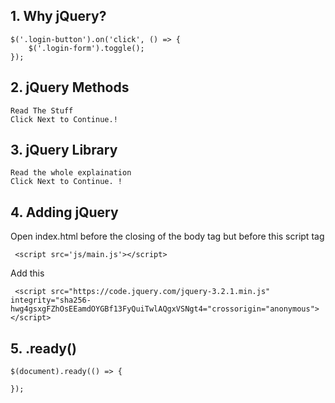 ## 1. Why jQuery?

	$('.login-button').on('click', () => {
		$('.login-form').toggle();
	});

## 2. jQuery Methods

	Read The Stuff
	Click Next to Continue.!	

## 3. jQuery Library

	Read the whole explaination
	Click Next to Continue. !	

## 4. Adding jQuery
   Open index.html before the closing of the body tag but before this script tag
   ```
    <script src='js/main.js'></script> 
   ```
 Add this
   ```    
	<script src="https://code.jquery.com/jquery-3.2.1.min.js" integrity="sha256-hwg4gsxgFZhOsEEamdOYGBf13FyQuiTwlAQgxVSNgt4="crossorigin="anonymous"></script>
   ```	

## 5. .ready()

	$(document).ready(() => {
		
	});   

